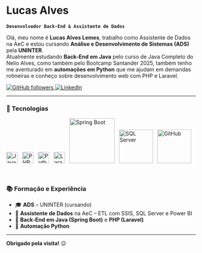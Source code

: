 # Lucas Alves

**`Desenvolvedor Back‑End & Assistente de Dados`**

Olá, meu nome é **Lucas Alves Lemes**, trabalho como Assistente de Dados na AeC e estou cursando **Análise e Desenvolvimento de Sistemas (ADS)** pela **UNINTER**.  
Atualmente estudando **Back‑End em Java** pelo curso de Java Completo do Nelio Alves, como também pelo Bootcamp Santander 2025, também tenho me aventurado em **automações em Python** que me ajudam em demandas rotineiras e conheço sobre desenvolvimento web com PHP e Laravel.

<p align="left">
  <a href="https://github.com/LucasAlves">
    <img 
      alt="GitHub followers" 
      title="Me siga no GitHub" 
      src="https://custom-icon-badges.demolab.com/github/followers/LucasAlves?color=236ad3&labelColor=1155ba&style=for-the-badge&logo=github&logoColor=white&label=Seguidores" 
    />
  </a>
  
  <a href="https://www.linkedin.com/in/seu-perfil/">
    <img 
      alt="LinkedIn" 
      title="Conecte-se no LinkedIn" 
      src="https://custom-icon-badges.demolab.com/badge/LinkedIn–Conectar-blue?logo=linkedin&logoColor=white&style=for-the-badge" 
    />
  </a>
</p>

---

### 🤖 Tecnologias

<p align="left">
  <img src="https://cdn.jsdelivr.net/gh/devicons/devicon/icons/java/java-original.svg" alt="Java" title="Java" width="30px" style="margin-right:8px;"/>
  <img src="https://cdn.jsdelivr.net/gh/devicons/devicon/icons/php/php-original.svg" alt="PHP" title="PHP" width="30px" style="margin-right:8px;"/>
  <img src="https://cdn.jsdelivr.net/gh/devicons/devicon/icons/python/python-original.svg" alt="Python" title="Python" width="30px" style="margin-right:8px;"/>
  <img src="https://cdn.jsdelivr.net/gh/devicons/devicon/icons/laravel/laravel-original.svg" alt="Laravel" title="Laravel" width="30px" style="margin-right:8px;"/>
  <img 
    alt="Spring Boot" title="Spring Boot" src="https://img.shields.io/badge/Spring_Boot-6DB33F?style=for-the-badge&logo=spring-boot&logoColor=white" width="120px" style="margin-right:8px;"/>
  <img alt="SQL Server" title="SQL Server" src="https://img.shields.io/badge/SQL_Server-CC2927?style=for-the-badge& logo=microsoft-sql-server&logoColor=white" width="90px" style="margin-right:8px;"/>
  <img alt="GitHub" title="GitHub" src="https://img.shields.io/badge/GitHub-000000?style=for-the-badge&logo=github&logoColor=white" width="90px"/>
</p>
</p>

<br/>

### 📚 Formação e Experiência

- 🎓 **ADS** – UNINTER (cursando)  
- 💼 **Assistente de Dados** na AeC – ETL com SSIS, SQL Server e Power BI  
- 📖 **Back‑End em Java (Spring Boot)** e **PHP (Laravel)** 
- 🚀 **Automação Python**  

---

**Obrigado pela visita!** 😉  
